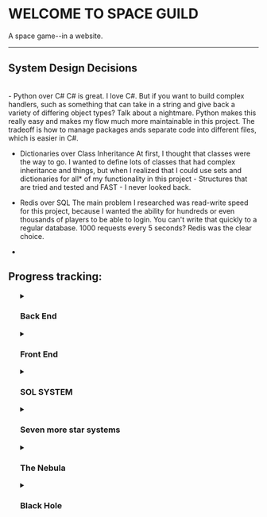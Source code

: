 <h1>WELCOME TO SPACE GUILD</h1>  
A space game--in a website.
<hr>
<h2>System Design Decisions</h2><br>
- Python over C#
<tab>C# is great. I love C#. But if you want to build complex handlers, such as something that can take in a string and give back a variety of differing object types? Talk about a nightmare. Python makes this really easy and makes my flow much more maintainable in this project. The tradeoff is how to manage packages ands separate code into different files, which is easier in C#.

- Dictionaries over Class Inheritance
<tab>At first, I thought that classes were the way to go. I wanted to define lots of classes that had complex inheritance and things, but when I realized that I could use sets and dictionaries for all* of my functionality in this project - Structures that are tried and tested and FAST - I never looked back.

- Redis over SQL
<tab>The main problem I researched was read-write speed for this project, because I wanted the ability for hundreds or even thousands of players to be able to login. You can't write that quickly to a regular database. 1000 requests every 5 seconds? Redis was the clear choice.

- 

<h2>Progress tracking:</h2>  
<ul>
<details>
    <summary><h3>Back End</h3></summary>
    <ul>
      <li>[ ] Ship statistics based on components? </li>
      <li>[X] Ship components</li>
      <li>[ ] Login System / token generation</li>
      <li>[ ] Logging <ul>
        <li>[ ] in region 'subscriber' pattern</li>
        <li>[ ] per ship log - messages and purely front-end added ship notifications (travel, damage, scanned, etc).</li>
        </ul>
      </li>
      <li>[ ] Station Shipyards/Vendor</li>
      <li>[ ] Anomalies (random events <s>at travel</s>)</li>
  </ul>
  </details>

  <details>
    <summary><h3>Front End</h3></summary>
    <ul>
      <li>[ ] Landing Page</li>
      <li>[ ] Login Page</li>
      <li>[ ] Game Page</li>
    </ul>
  </details>

  <details>
  <summary><h3>SOL SYSTEM</h3></summary>
    <ul>
      <li>[ ] POLITICS AND FACTION BUILDING</li>
      <li>[ ] Earth <ul>
        <li>[ ] Earth Orbit</li>
        <li>[ ] Earth Ground Station Zero</li>
        <li>[ ] Earth Orbital Station Zero</li>
        <li>[ ] Moon Orbit</li>
        <li>[ ] Moon Ground Station</li>
      </ul>
        <br>
      </li>
      <li>[ ] Sun Orbital</li>
        <br>
      <li>[ ] SOL -> ALPHA warp Gate orbital</li>
        <br>
      <li>[ ] Venus <ul>
        <li>[ ] Venus Orbit</li>
        <li>[ ] Venus Ground Station Zero</li>
        <li>[ ] Venus Orbital Station Zero</li>
      </ul>
        <br>
      </li>
      <li>[ ] Mars <ul>
        <li>[ ] Mars Orbit</li>
        <li>[ ] Mars Ground Station Zero</li>
        <li>[ ] Mars Orbital Station Zero</li>
        <li>[ ] Mars Moon 1 Ground Station</li>
        <li>[ ] Mars Moon 2 Ground Station</li>
       </ul>
      </li>
        <br>
      <li>[ ] Mercury <ul>
        <li>[ ] Mercury Orbit</li>
        <li>[ ] Mercury Ground Station</li>
       </ul>
      </li>
        <br>
      <li>[ ] Asteroid Belt <ul>
        <li>[ ] Belt Region 1 orbit <ul> 
          <li>[ ] Belt 1 Station</li>
        </ul>
        </li>
        <li>[ ] Belt Region 2 orbit <ul> 
          <li>[ ] Belt 2 Station</li>
        </ul>
        </li><li>[ ] Belt Region 3 orbit <ul> 
          <li>[ ] Belt 3 Station</li>
        </ul>
        </li>
       </ul>
      </li>
        <br>
      <li>[ ] Jupiter <ul>
        <li>[ ] Jupiter Orbit</li>
        <li>[ ] Jupiter Atmosphere Station 'Thunder Station'</li>
        <li>[ ] IO station</li>
       </ul>
      </li>   
        <br>
      <li>[ ] Saturn <ul>
        <li>[ ] Saturn Orbit</li>
        <li>[ ] Saturn Atmosphere Station 'Cloud Station'</li>
        <li>[ ] Ring station 1</li>
        <li>[ ] Ring station 2</li>
       </ul>
      </li>
        <br>
      <li>[ ] Uranus <ul>
        <li>[ ] Uranus Orbit</li>
        <li>[ ] Uranus Orbital Station</li>
        <li>[ ] Uranus Atmosphere station</li>
        </ul>
      </li>
        <br>
      <li>[ ] Kyper Regions <ul>
        <li>[ ] Kyper Region 1 Orbit + Station</li>
        <li>[ ] Kyper Region 2 Orbit + Station</li>
        <li>[ ] Kyper Region 3 Orbit + Station</li>
        <li>[ ] Kyper Region 4 Orbit + Station</li>
        </ul>
      </li>
      <li>[ ] built in code?</li> 
    </ul>
  </details>

  <details>
    <summary><h3>Seven more star systems</h3></summary>
    <ul>
      <li>[ ] Outer System 1 - <ul>
      <details>
        Science and research. <br> 
        **System composition in order inmost to outmost:**  <br>
        Binary star system.  <br>
        Close Gas Giant.  <br>
        Asteroid belt.  <br>
        Shattered planet w/ Orbital station and Deadly Ground Resource Gather site.  <br>
        Asteroid belt.  <br>
        Shattered planet w/ Oribital station and two Dangerous Ground Resource Gather sites.  <br>
        Synthetic planet w/ 2 Orbital stations and a Ground station.  <br>
        **Politics**  <br>
        A system of researchers using high-risk, high-reward scavengers to gather research materials from the shattered planets. All under the command of a few powerful barons trying to increase their wealth with SCIENCE!<br>
        **Warp Gate Connections:**<br>
        Synthetic planet orbital gates -> Nebula Gates  <br>
        Binary Star gates -> SOL  <br>
        Binary Star gates -> Black Hole  <br>
      </details>
        <li>[X] POLITICS AND FACTION BUILDING</li>
        <li>[X] gates?</li>
        <li>[X] planets</li>
        <li>[X] stations</li>
        <li>[ ] built in code?</li> 
        </ul>
      </li>
      <li>[ ] Outer System 2 - Empire<ul>
        <li>[ ] POLITICS AND FACTION BUILDING</li>
        <li>[ ] gates?</li>
        <li>[ ] planets</li>
        <li>[ ] stations</li>
        <li>[ ] built in code?</li> 
      </ul></li>
      <li>[ ] Outer System 3<ul>
        <li>[ ] POLITICS AND FACTION BUILDING</li>
        <li>[ ] gates?</li>
        <li>[ ] planets</li>
        <li>[ ] stations</li>
        <li>[ ] built in code?</li> 
      </ul></li>
      <li>[ ] Outer System 4<ul>
        <li>[ ] POLITICS AND FACTION BUILDING</li>
        <li>[ ] gates?</li>
        <li>[ ] planets</li>
        <li>[ ] stations</li>
        <li>[ ] built in code?</li> 
      </ul></li>
      <li>[ ] Outer System 5<ul>
        <li>[ ] POLITICS AND FACTION BUILDING</li>
        <li>[ ] gates?</li>
        <li>[ ] planets</li>
        <li>[ ] stations</li>
        <li>[ ] built in code?</li> 
      </ul></li>
      <li>[ ] Outer System 6<ul>
        <li>[ ] POLITICS AND FACTION BUILDING</li>
        <li>[ ] gates?</li>
        <li>[ ] planets</li>
        <li>[ ] stations</li>
        <li>[ ] built in code?</li> 
      </ul></li>
      <li>[ ] Outer System 7 - Zealots <ul>
        <li>[ ] POLITICS AND FACTION BUILDING</li>
        <li>[ ] gates?</li>
        <li>[ ] planets</li>
        <li>[ ] stations</li>
        <li>[ ] built in code?</li> 
      </ul></li>
    </ul>
  </details>
  <details>
    <summary><h3>The Nebula</h3></summary>
    <ul>
      <li>[ ] Gate/Teleporter/Warp orbit</li>
      <li>[ ] Storm Region</li>
      <li>[ ] Asteroid Fields</li>
      <li>[ ] Nebula Station 1</li>
      <li>[ ] Nebula Station 2</li>
      <li>[ ] built in code?</li> 
    </ul>
  </details>
  <details>
    <summary><h3>Black Hole</h3></summary>
    <ul>
      <li>[ ] Gate/Teleporter/Warp orbit</li>
      <li>[ ] Black Hole Orbit</li>
      <li>[ ] built in code?</li> 
    </ul>
  </details>
  <br>
</ul>

